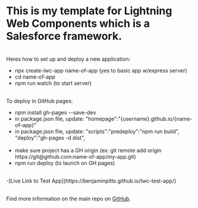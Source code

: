 <h1>This is my template for Lightning Web Components which is a Salesforce framework.</h1><br> Heres how to set up and deploy a new application:<br>
<ul>
<li>npx create-lwc-app name-of-app (yes to basic app w/express server)</li>
<li>cd name-of-app</li>
<li>npm run watch (to start server)</li></ul><br>
To deploy in GitHub pages:<br>
<ul>
<li>npm install gh-pages --save-dev</li>
<li>in package.json file, update: "homepage":"{username}.github.io/{name-of-app}"</li>
<li>in package.json file, update: "scripts":"predeploy":"npm run build",<br> "deploy":"gh-pages -d dist",</li><br>
<li>make sure project has a GH origin (ex: git remote add origin https://git@github.com:name-of-app/my-app.git)</li>
<li>npm run deploy (to launch on GH pages)</li></ul><br>
-[Live Link to Test App](https://benjaminpitts.github.io/lwc-test-app/)<br><br>

Find more information on the main repo on [GitHub](https://github.com/muenzpraeger/create-lwc-app).

